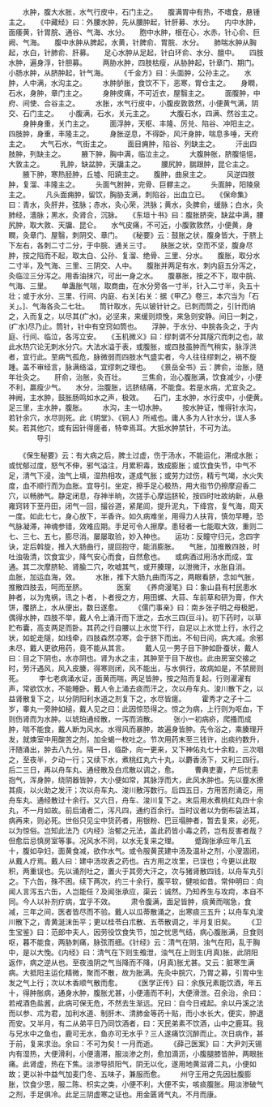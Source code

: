 <!-- { "loadSidebar": true } -->
　　水肿，腹大水胀，水气行皮中，石门主之。　　腹满胃中有热，不嗜食，悬锺主之。　　《中藏经》曰：外腰水肿，先从腰肿起，针肝募、水分。　　内中水肿，面痿黄，针胃脘、通谷、气海、水分。　　胞中水肿，根在心，水赤，针心俞、巨阙、气海。　　腹中水肿从脾起，水黄，针脾俞、胃脘、水分。　　肺喘水肿从胸起，水白，针肺俞、肝募。　　足心水肿从足起，针白环俞、水分、膻中。　　四肢水肿，遍身浮，针胆募。
　　两胁水肿，四肢枯瘦，从胁肿起，针章门、期门。　　小肠水肿，从脐肿起，针气海。
　　《千金方》曰：头面肿，公孙主之。　　水肿，人中满，水沟主之。
　　水肿胪胀，食饮不下，恶寒，胃仓主之。　　身瞤，石水，身肿，章门主之。
　　身肿皮痛，不可近衣，屋翳主之。
　　面腹肿，中府、间使、合谷主之。
　　水胀，水气行皮中，小腹皮敦敦然，小便黄气满，阴交、石门主之。　　小腹满，石水，关元主之。
　　大腹石水，四满、然谷主之。
　　身肿身重，关门主之。
　　面浮肿，天枢、丰隆、厉兑、陷谷、冲阳主之。　　四肢肿，身重，丰隆主之。
　　身胀逆息，不得卧，风汗身肿，喘息多唾，天府主之。　　大气石水，气街主之。
　　面目痈肿，陷谷、列缺主之。
　　汗出四肢肿，列缺主之。
　　腋下肿，胸中满，临泣主之。
　　大腹肿胀，脐腹悒悒，大敦主之。
　　乳肿，缺盆肿，天牖主之。
　　腰尻肿，腨跟肿，昆仑主之。
　　腋下肿，寒热胫肿，丘墟、阳蹺主之。　　腹肿，曲泉主之。
　　风逆四肢肿，复溜、丰隆主之。
　　头面气胕肿，完骨、巨髎主之。
　　头面肿，阳陵泉主之。
　　凡头面痈肿，留饮，胸胁支满，刺陷谷，出血立已。　　《保命集》曰：青水，灸肝井，弦脉；赤水，灸心荣，洪脉；黄水，灸脾俞，缓脉；白水，灸肺经，濇脉；黑水，灸肾合，沉脉。　　《东垣十书》曰：腹胀脐突，缺盆中满，腰尻肿，取大敦、天牖、昆仑。　　水气皮痛，不可近，小腹敦敦然，小便黄，身瞤，灸章门、屋翳，刺阴交、章门。　　《秘要》云：鼓胀之状，腹身皆大，于脐上下左右，各刺二寸二分，于中脘、通关三寸。　　肤胀之状，空而不坚，腹身尽肿，按之陷而不起，取太白、公孙、复溜、绝骨、三里、分水。　　腹胀，取分水二寸半，及气海、三里、三阴交、人中。　　腹胀并两足有水，刺内庭五分泻之，灸临泣三分泻之。用香油抹穴，可出一身之水。　　腹暴胀，按之不下，取中脘、气海、三里。　　单蛊胀气喘，取商曲，在水分旁各一寸半，针入二寸半，灸五十壮；或于水分、三里、行间、内庭、右关[右关：据《甲乙》卷三，本穴当为「石关」。]、气海各灸二七壮。　　筒针取水，先以铍针针之。已刺而筒之，引针而纳之，入而复之，以尽其(疒水)。必坚来，来缓则烦悗，来急则安静。间日一刺之，(疒水)尽乃止。筒针，针中有空窍如筒也。　　浮肿，于水分、中脘各灸之，于内庭、行间、临泣，各泻立安。　　《玉机微义》曰：缪刺谓不分其隧穴而刺之也，故此水热穴论无刺水分穴。大法水溢于表，或腹胀，或四肢虽肿而气稍实，脉浮洪者，宜行此。至病气孤危，脉微弱而四肢水气盛实者，今人往往缪刺之，祸不旋踵。盖不审经言，脉满络溢，宜缪刺之理也。　　《景岳全书》云：脾俞，治胀，随年壮灸之。　　肝俞，治胀，灸百壮。
　　三焦俞，治心腹胀满，饮食减少，小便不利，羸瘦少气。　　水分，治腹胀，远脐结痛，不能食。若是水病，尤宜灸之。　　神阙，主水肿，鼓胀肠鸣如水之声，极效。　　石门，主水肿，水行皮中，小便黄。　　足三里，主水肿，腹胀。
　　水沟，主一切水肿。
　　按水肿证，惟得针水沟，若针余穴，水尽则死。此《明堂》、《铜人》所戒也。庸人多为人针水分，误人多矣。若其他穴，或有因针得瘥者，特幸焉耳。大抵水肿禁针，不可为法。
　　　　导引

　　《保生秘要》云：有大病之后，脾土过虚，伤于汤水，不能运化，滞成水胀；或忧郁过度，怒气不伸，邪气溢注，月累积毒，致成膨胀；或饮食失节，中气不足，清气下浸，浊气上填，湿热相攻，遂成气胀；或劳力过伤，精亏气竭，水火失度，血不顺行而为血胀。宜导引。坐定，擦手足心极热，用大指节仍擦摩迎香二穴，以畅肺气。静定闭息，存神半晌，次搓手心摩运脐轮，按四时吐故纳新，从悬雍窍转下至丹田，闭气一回，撮谷道，紧尾闾，提升泥丸，下绛宫，复气海，周天一度。如此七七，身心放下，半香许。如久病难坐，用得力人扶背，慎勿早睡，恐气脉凝滞，神魂参错，效难应期。手足可令人擦摩。患轻者一七能取大效，重则二七、三七、五七，膨尽消。屡屡取验，妙入神也。　　运功：反瞳守归元，念四字诀，定后斡旋，推入大肠曲行，提回抱守，能消膨胀。　　气胀，加推散四肢，时吐浊吸清，饮食宜少，降气安心而食，自然愈也。　　或病酒过用汤水而成，宜通。其二次摩脐轮、肾腧二穴，吹嘘其气，或开腠理，以泄微汗，水胀自消。　　血胀，加运血海，效。
　　水胀，推下大肠九曲而泻之，两眼看脐，念如气胀，推散四肢去，呵而至脐。
　　　　医案
　　《养疴漫笔》曰：象山县有村民患水肿者，以为鬼祸，讯之卜者，卜者授之方，用田螺、大蒜、车前草和研为膏，作大饼，覆脐上，水从便出，数日遂愈。
　　《儒门事亲》曰：南乡张子明之母极肥，偶得水肿，四肢不举，戴人令上涌汗而下泄之，去水三四(豆斗)。初下药时，以草贮布囊，高支两足而卧。其药之行自腰以上水觉下行，自足以上水觉上行，水行之状，如蛇走隧，如线牵，四肢森然凉寒，会于脐下而出。不旬日间，病大减。余邪未尽，戴人更欲用药，竟不能从其言。
　　戴人见一男子目下肿如卧蚕状，戴人曰：目之下阴也，水亦阴也。肾为水之主，其肿至于目下故也。此由房室交接之时，劳汗遇风，风入皮腠，得寒则闭，风不能出，与水俱行，故病如是，不禁房则死。
　　李七老病涌水证，面黄而喘，两足皆肿，按之陷而复起，行则濯濯有声，常欲饮水，不能睡卧。戴人令上涌去痰而汗之，次以舟车丸、浚川散下之，以益肾散复下之，以分阴阳利水道之剂复下之，水尽皆瘥。
　　霍秀才之子十二岁，睾丸一旁肿如槌，戴人见之曰：此因惊恐得之。惊之为病，上行则为呕血，下则伤肾而为水肿。以琥珀通经散，一泻而消散。
　　张小一初病疥，爬搔而成肿，喘不能食，戴人断为风水。水得风而暴肿，故遍身皆肿。先令浴之，乘腠理开发，就燠室中用酸苦之剂，加全蝎一枚吐之。节次用药末至三钱许，出痰约数升，汗随涌出，肿去八九分。隔一日，临卧，向一更来，又下神佑丸七十余粒，三次咽之，至夜半，夕动一行；又续下水，煮桃红丸六十丸，以麝香汤下，又利三四行。后二三日，再以舟车丸、通经散及白朮散以调之，愈。
　　曹典吏妻，产后忧恚抱气，浑身肿，绕阴器皆肿，大小便如常，其脉浮而大，此风水肿也。先以虀水撩其痰，以火助之发汗；次以舟车丸、浚川散泻数行。后四五日，方用苦剂涌讫，用舟车丸、通经散过十余行。又六日，舟车、浚川复下之。末后用水煮桃红丸四十余丸，不一月如故。前后涌者二，泻凡四，通约百余行。当时议者以为倒布袋法耳，病再来，则必死。世俗只见尘中货药者，用银粉、巴豆塌肿者，暂去复来，必死，以为惊俗。岂知此法乃《内经》治郁之元法，盖此药皆小毒之药，岂有反害者哉？但愈后忌慎房室等事。况风水不同，以水无复来之理。
　　蹙踘张承应年几五十，腹如孕妇，面黄食减，欲作水气。或令服黄芪建中汤及温补之剂，小溲涸闭，从戴人疗焉。戴人曰：建中汤攻表之药也。古方用之攻里，已误也；今更以此取积，两重误也。先以涌剂吐之，置火于其旁大汗之，次与猪肾散四钱，以舟车丸引之。下六缶，殊不困。续下两次，约三十余行，腹平软，健啖如昔。常仲明曰：向闻人言泻五六缶，人岂能任？及闻张承应，渠云：诚然。乃知养生与攻疴，本自不同。今人以补剂疗病，宜乎不效。
　　肃令腹满，面足皆肿，痰黄而喘急，食减，三年之间，医者皆尽而不验。戴人以瓜蒂散涌之，出寒痰三五升；以舟车丸浚川散下之，青黄涎沫缶平；更以桂苓白朮散、五苓散调之，半月复旧矣。
　　《卫生宝鉴》曰：范郎中夫人，因劳役饮食失节，加之忧思气结，病心腹胀满，旦食则呕，暮不能食，两胁刺痛，脉弦而细。《针经》云：清气在阴，浊气在阳，乱于胸中，是以大悗。《内经》曰：清气在下则生飧泄，浊气在上则生(月真)胀，此阴阳返作，病之逆从也。至夜浊阴之气当降而不降，(月真)胀尤甚。又云：脏寒生满病。大抵阳主运化精微，聚而不散，故为胀满。先灸中脘穴，乃胃之募，引胃中生发之气上行；次以木香顺气散而愈。
　　《医学正传》曰：余族兄素能饮酒，年五十，得肿胀病，通身水肿，腹胀尤甚，小便濇而不利，大便滑泄。召余治，余曰：若戒酒色盐酱，此病可保无危，不然去生渐远。兄曰：自今日戒起。余以丹溪之法而以参、朮为君，加利水道、制肝木、清肺金等药十贴，而小水长大，便实，肿退而安。又半月，有二从弟平日乃同饮酒者，曰：天民弟素不饮酒，山中之鹿耳。我与兄水中之鱼也，鹿可无水，鱼亦可无水乎？三人遂痛饮沉醉而止。次日病作，甚于前，复来求治。余曰：不可为矣！一月而逝。
　　《薛己医案》曰：大尹刘天锡内有湿热，大便滑利，小便濇滞，服淡渗之剂，愈加滴沥，小腹腿膝皆肿，两眼胀痛。此肾虚，热在下焦。淡渗导损阳气，阴无以化，遂用地黄滋肾二丸，小便如故；更以补中益气加麦门冬、五味子，兼服而愈。
　　州守王用之先因肚腹膨胀，饮食少思，服二陈、枳实之类，小便不利，大便不实，咳痰腹胀。用淡渗破气之剂，手足俱冷。此足三阴虚寒之证也。用金匮肾气丸，不月而康。
